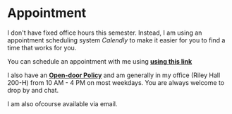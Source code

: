 
# Appointment

I don't have fixed office hours this semester. Instead, I am using an appointment scheduling system _Calendly_ to make it easier for you to find a time that works for you.

You can schedule an appointment with me using **[using this link](https://calendly.com/ssultan-dpq/)**

I also have an <u>**Open-door Policy**</u> and am generally in my office (Riley Hall 200-H) from 10 AM - 4 PM on most weekdays. You are always welcome to drop by and chat. 

I am also ofcourse available via  email. 